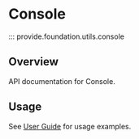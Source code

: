 # Console

::: provide.foundation.utils.console

## Overview

API documentation for Console.

## Usage

See [User Guide](../../guide/index.md) for usage examples.
